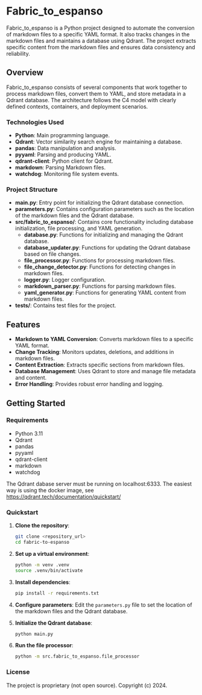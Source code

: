 # Fabric_to_espanso

Fabric_to_espanso is a Python project designed to automate the conversion of markdown files to a specific YAML format. It also tracks changes in the markdown files and maintains a database using Qdrant. The project extracts specific content from the markdown files and ensures data consistency and reliability.

## Overview

Fabric_to_espanso consists of several components that work together to process markdown files, convert them to YAML, and store metadata in a Qdrant database. The architecture follows the C4 model with clearly defined contexts, containers, and deployment scenarios.

### Technologies Used

- **Python**: Main programming language.
- **Qdrant**: Vector similarity search engine for maintaining a database.
- **pandas**: Data manipulation and analysis.
- **pyyaml**: Parsing and producing YAML.
- **qdrant-client**: Python client for Qdrant.
- **markdown**: Parsing Markdown files.
- **watchdog**: Monitoring file system events.

### Project Structure

- **main.py**: Entry point for initializing the Qdrant database connection.
- **parameters.py**: Contains configuration parameters such as the location of the markdown files and the Qdrant database.
- **src/fabric_to_espanso/**: Contains core functionality including database initialization, file processing, and YAML generation.
  - **database.py**: Functions for initializing and managing the Qdrant database.
  - **database_updater.py**: Functions for updating the Qdrant database based on file changes.
  - **file_processor.py**: Functions for processing markdown files.
  - **file_change_detector.py**: Functions for detecting changes in markdown files.
  - **logger.py**: Logger configuration.
  - **markdown_parser.py**: Functions for parsing markdown files.
  - **yaml_generator.py**: Functions for generating YAML content from markdown files.
- **tests/**: Contains test files for the project.

## Features

- **Markdown to YAML Conversion**: Converts markdown files to a specific YAML format.
- **Change Tracking**: Monitors updates, deletions, and additions in markdown files.
- **Content Extraction**: Extracts specific sections from markdown files.
- **Database Management**: Uses Qdrant to store and manage file metadata and content.
- **Error Handling**: Provides robust error handling and logging.

## Getting Started

### Requirements

- Python 3.11
- Qdrant
- pandas
- pyyaml
- qdrant-client
- markdown
- watchdog

The Qdrant dabase server must be running on localhost:6333.
The easiest way is using the docker image, see https://qdrant.tech/documentation/quickstart/

### Quickstart

1. **Clone the repository**:
   ```sh
   git clone <repository_url>
   cd fabric-to-espanso
   ```

2. **Set up a virtual environment**:
   ```sh
   python -m venv .venv
   source .venv/bin/activate
   ```

3. **Install dependencies**:
   ```sh
   pip install -r requirements.txt
   ```

4. **Configure parameters**:
   Edit the `parameters.py` file to set the location of the markdown files and the Qdrant database.

5. **Initialize the Qdrant database**:
   ```sh
   python main.py
   ```

6. **Run the file processor**:
   ```sh
   python -m src.fabric_to_espanso.file_processor
   ```

### License

The project is proprietary (not open source). Copyright (c) 2024.
